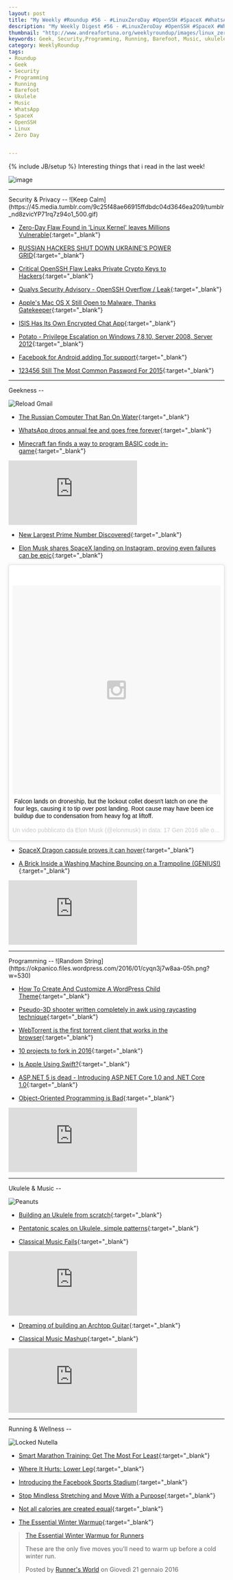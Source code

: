 ```yaml
---
layout: post
title: "My Weekly #Roundup #56 - #LinuxZeroDay #OpenSSH #SpaceX #WhatsApp"
description: "My Weekly Digest #56 - #LinuxZeroDay #OpenSSH #SpaceX #WhatsApp #Swift #Winter"
thumbnail: "http://www.andreafortuna.org/weeklyroundup/images/linux_zero_day.jpg"
keywords: Geek, Security,Programming, Running, Barefoot, Music, ukulele, transcription, Pentatonic, SpaceX, WhatsApp, Linux Kernel Zero Day, OpenSSH, vulnerabilities
category: WeeklyRoundup
tags: 
- Roundup
- Geek
- Security
- Programming
- Running
- Barefoot
- Ukulele
- Music
- WhatsApp
- SpaceX
- OpenSSH
- Linux
- Zero Day


---
```

{% include JB/setup %}
Interesting things that i read in the last week!

![image](/weeklyroundup/images/linux_zero_day.jpg)
<!-- more -->
<hr/>
Security & Privacy
--
![Keep Calm](https://45.media.tumblr.com/9c25f48ae66915ffdbdc04d3646ea209/tumblr_nd8zvicYP71rq7z94o1_500.gif)

- [Zero-Day Flaw Found in 'Linux Kernel' leaves Millions Vulnerable](http://thehackernews.com/2016/01/linux-kernel-hacker.html){:target="_blank"}

- [RUSSIAN HACKERS SHUT DOWN UKRAINE’S POWER GRID](http://europe.newsweek.com/russian-hackers-shut-ukraine-power-grid-415751){:target="_blank"}

- [Critical OpenSSH Flaw Leaks Private Crypto Keys to Hackers](http://thehackernews.com/2016/01/openssh-vulnerability-cryptokeys.html){:target="_blank"}

- [Qualys Security Advisory - OpenSSH Overflow / Leak](https://packetstormsecurity.com/files/135273/QSA-20160115.txt){:target="_blank"}

- [Apple's Mac OS X Still Open to Malware, Thanks Gatekeeper](http://thehackernews.com/2016/01/mac-os-x-gatekeeper-hack.html){:target="_blank"}

- [ISIS Has Its Own Encrypted Chat App](http://techcrunch.com/2016/01/16/isis-app/){:target="_blank"}

- [Potato - Privilege Escalation on Windows 7,8,10, Server 2008, Server 2012](http://www.kitploit.com/2016/01/potato-privilege-escalation-on-windows.html){:target="_blank"}

- [Facebook for Android adding Tor support](https://www.facebook.com/notes/facebook-over-tor/adding-tor-support-on-android/814612545312134){:target="_blank"}

- [123456 Still The Most Common Password For 2015](http://www.darknet.org.uk/2016/01/123456-still-the-most-common-password-for-2015/){:target="_blank"}

<hr/>
Geekness
--

![Reload Gmail](http://imgs.xkcd.com/comics/longer_than_usual.png)

- [The Russian Computer That Ran On Water](http://gizmodo.com/5879106/the-russian-computer-that-ran-on-water){:target="_blank"}

- [WhatsApp drops annual fee and goes free forever](http://bgr.com/2016/01/18/whatsapp-free-iphone-android/){:target="_blank"}

- [Minecraft fan finds a way to program BASIC code in-game](http://www.engadget.com/2016/01/18/minecraft-basic-programming/){:target="_blank"}

<div class="video-container">
<iframe src="https://www.youtube.com/embed/t4e7PjRygt0" frameborder="0" allowfullscreen></iframe>
</div>

- [New Largest Prime Number Discovered](http://www.geeksaresexy.net/2016/01/20/new-prime-number-discovered/){:target="_blank"}

- [Elon Musk shares SpaceX landing on Instagram, proving even failures can be epic](http://mashable.com/2016/01/17/elon-musk-falcon-9-instagram/){:target="_blank"}

<blockquote class="instagram-media" data-instgrm-captioned data-instgrm-version="6" style=" background:#FFF; border:0; border-radius:3px; box-shadow:0 0 1px 0 rgba(0,0,0,0.5),0 1px 10px 0 rgba(0,0,0,0.15); margin: 1px; max-width:658px; padding:0; width:99.375%; width:-webkit-calc(100% - 2px); width:calc(100% - 2px);"><div style="padding:8px;"> <div style=" background:#F8F8F8; line-height:0; margin-top:40px; padding:50.0% 0; text-align:center; width:100%;"> <div style=" background:url(data:image/png;base64,iVBORw0KGgoAAAANSUhEUgAAACwAAAAsCAMAAAApWqozAAAAGFBMVEUiIiI9PT0eHh4gIB4hIBkcHBwcHBwcHBydr+JQAAAACHRSTlMABA4YHyQsM5jtaMwAAADfSURBVDjL7ZVBEgMhCAQBAf//42xcNbpAqakcM0ftUmFAAIBE81IqBJdS3lS6zs3bIpB9WED3YYXFPmHRfT8sgyrCP1x8uEUxLMzNWElFOYCV6mHWWwMzdPEKHlhLw7NWJqkHc4uIZphavDzA2JPzUDsBZziNae2S6owH8xPmX8G7zzgKEOPUoYHvGz1TBCxMkd3kwNVbU0gKHkx+iZILf77IofhrY1nYFnB/lQPb79drWOyJVa/DAvg9B/rLB4cC+Nqgdz/TvBbBnr6GBReqn/nRmDgaQEej7WhonozjF+Y2I/fZou/qAAAAAElFTkSuQmCC); display:block; height:44px; margin:0 auto -44px; position:relative; top:-22px; width:44px;"></div></div> <p style=" margin:8px 0 0 0; padding:0 4px;"> <a href="https://www.instagram.com/p/BAqirNbwEc0/" style=" color:#000; font-family:Arial,sans-serif; font-size:14px; font-style:normal; font-weight:normal; line-height:17px; text-decoration:none; word-wrap:break-word;" target="_blank">Falcon lands on droneship, but the lockout collet doesn&#39;t latch on one the four legs, causing it to tip over post landing. Root cause may have been ice buildup due to condensation from heavy fog at liftoff.</a></p> <p style=" color:#c9c8cd; font-family:Arial,sans-serif; font-size:14px; line-height:17px; margin-bottom:0; margin-top:8px; overflow:hidden; padding:8px 0 7px; text-align:center; text-overflow:ellipsis; white-space:nowrap;">Un video pubblicato da Elon Musk (@elonmusk) in data: <time style=" font-family:Arial,sans-serif; font-size:14px; line-height:17px;" datetime="2016-01-18T03:07:21+00:00">17 Gen 2016 alle ore 19:07 PST</time></p></div></blockquote>
<script async defer src="//platform.instagram.com/en_US/embeds.js"></script>

- [SpaceX Dragon capsule proves it can hover](http://www.engadget.com/2016/01/21/spacex-dragon-capsule-propulsive-landing-test/){:target="_blank"}

- [A Brick Inside a Washing Machine Bouncing on a Trampoline (GENIUS!)](https://www.youtube.com/watch?v=779fMc8ubOo){:target="_blank"}

<div class="video-container">
<iframe src="https://www.youtube.com/embed/779fMc8ubOo" frameborder="0" allowfullscreen></iframe>
</div>


<hr/>
Programming
--
![Random String](https://okpanico.files.wordpress.com/2016/01/cyqn3j7w8aa-05h.png?w=530)

- [How To Create And Customize A WordPress Child Theme](https://www.smashingmagazine.com/2016/01/create-customize-wordpress-child-theme/){:target="_blank"}

- [Pseudo-3D shooter written completely in awk using raycasting technique](https://github.com/TheMozg/awk-raycaster){:target="_blank"}

- [WebTorrent is the first torrent client that works in the browser](https://webtorrent.io/intro){:target="_blank"}

- [10 projects to fork in 2016](https://opensource.com/life/15/12/most-likely-succeed-2016){:target="_blank"}

- [Is Apple Using Swift?](https://medium.com/@ryanolsonk/is-apple-using-swift-4a6c80f74599#.6xwp3950e){:target="_blank"}

- [ASP.NET 5 is dead - Introducing ASP.NET Core 1.0 and .NET Core 1.0](http://www.hanselman.com/blog/ASPNET5IsDeadIntroducingASPNETCore10AndNETCore10.aspx){:target="_blank"}

- [Object-Oriented Programming is Bad](https://www.youtube.com/watch?v=QM1iUe6IofM){:target="_blank"}

<div class="video-container">
<iframe src="https://www.youtube.com/embed/QM1iUe6IofM" frameborder="0" allowfullscreen></iframe>
</div>

<hr/>
Ukulele & Music
--

![Peanuts](https://s-media-cache-ak0.pinimg.com/736x/4d/42/c1/4d42c1aebbcba13847a5f83cdd382704.jpg)

- [Building an Ukulele from scratch](http://www.instructables.com/id/Building-an-Ukulele-from-scratch/){:target="_blank"}

- [Pentatonic scales on Ukulele, simple patterns](http://www.andreafortuna.org/ukulele/2016/01/18/pentatonic-scales-patterns){:target="_blank"}

- [Classical Music Fails](https://www.youtube.com/watch?v=vPA31kvEUyY){:target="_blank"}

<div class="video-container">
<iframe src="https://www.youtube.com/embed/vPA31kvEUyY" frameborder="0" allowfullscreen></iframe>
</div>

- [Dreaming of building an Archtop Guitar](http://theukuleleblog.blogspot.com/2016/01/dreaming-of-building-archtop-guitar.html){:target="_blank"}

- [Classical Music Mashup](https://www.youtube.com/watch?v=7OYkWSW7u4k){:target="_blank"}

<div class="video-container">
<iframe src="https://www.youtube.com/embed/7OYkWSW7u4k" frameborder="0" allowfullscreen></iframe>
</div>


<hr/>
Running & Wellness
--

![Locked Nutella](http://assets.wh.cdnds.net/images/3736/_57__medium_4x3.jpg)

- [Smart Marathon Training: Get The Most For Least](http://running.competitor.com/2014/02/training/smart-marathon-training-get-the-most-for-least_48122){:target="_blank"}

- [Where It Hurts: Lower Leg](http://www.runnersworld.com/injury-treatment/running-times-injury-help-lower-leg){:target="_blank"}

- [Introducing the Facebook Sports Stadium](http://newsroom.fb.com/news/2016/01/facebook-sports-stadium/){:target="_blank"}

- [Stop Mindless Stretching and Move With a Purpose](http://naturalrunningcenter.com/2016/01/20/stop-mindless-stretching-move-purpose/){:target="_blank"}

- [Not all calories are created equal](http://www.runnersworld.co.uk/health/not-all-calories-are-created-equal/14470.html){:target="_blank"}

- [The Essential Winter Warmup](https://www.facebook.com/RunnersWorld/videos/10153237125581987/?fref=nf){:target="_blank"}

<div class="fb-video" data-allowfullscreen="1" data-href="/RunnersWorld/videos/vb.9815486986/10153237125581987/?type=3"><div class="fb-xfbml-parse-ignore"><blockquote cite="https://www.facebook.com/RunnersWorld/videos/10153237125581987/"><a href="https://www.facebook.com/RunnersWorld/videos/10153237125581987/">The Essential Winter Warmup for Runners</a><p>These are the only five moves you&#039;ll need to warm up before a cold winter run.</p>Posted by <a href="https://www.facebook.com/RunnersWorld/">Runner&#039;s World</a> on Giovedì 21 gennaio 2016</blockquote></div></div>


